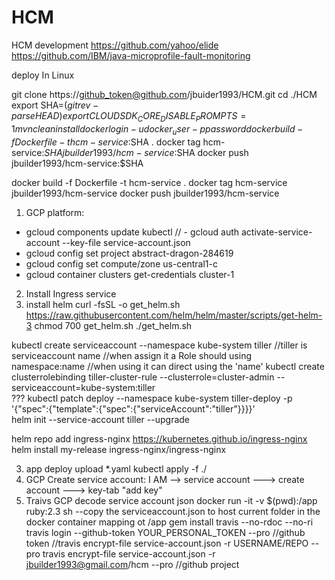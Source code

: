 # HCM
HCM development
https://github.com/yahoo/elide
https://github.com/IBM/java-microprofile-fault-monitoring

deploy In Linux

git clone https://github_token@github.com/jbuider1993/HCM.git
cd ./HCM
export SHA=$(git rev-parse HEAD)
export CLOUDSDK_CORE_DISABLE_PROMPTS=1
mvn clean install
docker login -u docker_user -p password
docker build -f Dockerfile -t hcm-service:$SHA .
docker tag hcm-service:$SHA jbuilder1993/hcm-service:$SHA
docker push jbuilder1993/hcm-service:$SHA

docker build -f Dockerfile -t hcm-service .
docker tag hcm-service jbuilder1993/hcm-service
docker push jbuilder1993/hcm-service


1) GCP platform:
- gcloud components update kubectl
// - gcloud auth activate-service-account --key-file service-account.json
- gcloud config set project abstract-dragon-284619
- gcloud config set compute/zone us-central1-c
- gcloud container clusters get-credentials cluster-1

2) Install Ingress service
  1) install helm
    curl -fsSL -o get_helm.sh https://raw.githubusercontent.com/helm/helm/master/scripts/get-helm-3
    chmod 700 get_helm.sh
    ./get_helm.sh
	
 kubectl create serviceaccount --namespace kube-system tiller
  //tiller is serviceaccount name
  //when assign it a Role should using namespace:name
  //when using it can direct using the 'name'
  kubectl create clusterrolebinding tiller-cluster-rule --clusterrole=cluster-admin --serviceaccount=kube-system:tiller  
  ??? kubectl patch deploy --namespace kube-system tiller-deploy -p '{"spec":{"template":{"spec":{"serviceAccount":"tiller"}}}}'  
  helm init --service-account tiller --upgrade
		
helm repo add ingress-nginx https://kubernetes.github.io/ingress-nginx
helm install my-release ingress-nginx/ingress-nginx

3) app deploy
   upload *.yaml
   kubectl apply -f ./
4) GCP Create service account:
   I AM --> service account ---> create account ---> key-tab "add key"
5) Traivs GCP decode service account json
   docker run -it -v $(pwd):/app ruby:2.3 sh  --copy the serviceaccount.json to host current folder in the docker container mapping ot /app
   gem install travis --no-rdoc --no-ri
   travis login --github-token YOUR_PERSONAL_TOKEN --pro  //github token
   //travis encrypt-file service-account.json -r USERNAME/REPO --pro
   travis encrypt-file service-account.json -r jbuilder1993@gmail.com/hcm  --pro //github project
   
